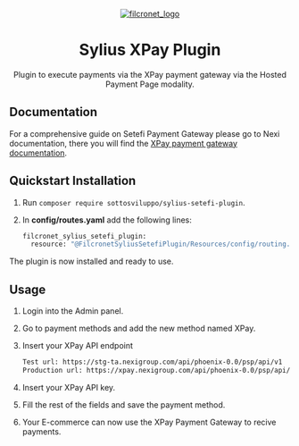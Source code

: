 <p align="center">
    <a href="https://sylius.com" target="_blank">
        <img src="https://www.filcronet.it/theme/filcronet/img/filcronet-logo.svg"  alt="filcronet_logo"/>
    </a>
</p>

<h1 align="center">Sylius XPay Plugin</h1>

<p align="center">Plugin to execute payments via the XPay payment gateway via the Hosted Payment Page modality.</p>

## Documentation

For a comprehensive guide on Setefi Payment Gateway please go to Nexi documentation,
there you will find the <a href="https://developer.nexigroup.com/en/servizio-ecommerce/">XPay payment gateway documentation</a>.

## Quickstart Installation

1. Run `composer require sottosviluppo/sylius-setefi-plugin`.

2. In <b>config/routes.yaml</b> add the following lines:

    ```bash
    filcronet_sylius_setefi_plugin:
      resource: "@FilcronetSyliusSetefiPlugin/Resources/config/routing.yaml"
    ```

The plugin is now installed and ready to use.

## Usage

1. Login into the Admin panel.
2. Go to payment methods and add the new method named XPay.
3. Insert your XPay API endpoint

    ```bash
    Test url: https://stg-ta.nexigroup.com/api/phoenix-0.0/psp/api/v1
    Production url: https://xpay.nexigroup.com/api/phoenix-0.0/psp/api/v1
    ```
    
4. Insert your XPay API key.
5. Fill the rest of the fields and save the payment method.
6. Your E-commerce can now use the XPay Payment Gateway to recive payments.
